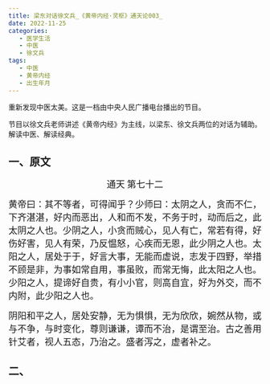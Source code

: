 ```yaml
---
title: 梁东对话徐文兵_《黄帝内经·灵枢》通天论003_
date: 2022-11-25
categories:
   - 医学生活
   - 中医
   - 徐文兵
tags: 
   - 中医
   - 黄帝内经
   - 出生年月
---
```

重新发现中医太美。这是一档由中央人民广播电台播出的节目。
<!-- more -->
节目以徐文兵老师讲述《黄帝内经》为主线，以梁东、徐文兵两位的对话为辅助。解读中医、解读经典。
## 一、原文
<center><font face='楷体' size=4>通天 第七十二</font></center>

<font face='楷体' size=4>黄帝曰：其不等者，可得闻乎？少师曰：太阴之人，贪而不仁，下齐湛湛，好内而恶出，人和而不发，不务于时，动而后之，此太阴之人也。少阴之人，小贪而贼心，见人有亡，常若有得，好伤好害，见人有荣，乃反愠怒，心疾而无恩，此少阴之人也。太阳之人，居处于于，好言大事，无能而虚说，志发于四野，举措不顾是非，为事如常自用，事虽败，而常无悔，此太阳之人也。少阳之人，提谛好自贵，有小小官，则高自宜，好为外交，而不内附，此少阳之人也。

阴阳和平之人，居处安静，无为惧惧，无为欣欣，婉然从物，或与不争，与时变化，尊则谦谦，谭而不治，是谓至治。古之善用针艾者，视人五态，乃治之。盛者泻之，虚者补之。</font>

## 二、